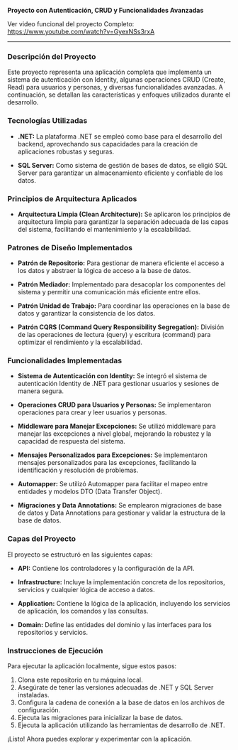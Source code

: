 **Proyecto con Autenticación, CRUD y Funcionalidades Avanzadas**

Ver video funcional del proyecto Completo:
https://www.youtube.com/watch?v=GyexNSs3rxA

---

### Descripción del Proyecto

Este proyecto representa una aplicación completa que implementa un sistema de autenticación con Identity, algunas operaciones CRUD (Create, Read) para usuarios y personas, y diversas funcionalidades avanzadas. A continuación, se detallan las características y enfoques utilizados durante el desarrollo.

### Tecnologías Utilizadas

- **.NET:** La plataforma .NET se empleó como base para el desarrollo del backend, aprovechando sus capacidades para la creación de aplicaciones robustas y seguras.

- **SQL Server:** Como sistema de gestión de bases de datos, se eligió SQL Server para garantizar un almacenamiento eficiente y confiable de los datos.

### Principios de Arquitectura Aplicados

- **Arquitectura Limpia (Clean Architecture):** Se aplicaron los principios de arquitectura limpia para garantizar la separación adecuada de las capas del sistema, facilitando el mantenimiento y la escalabilidad.

### Patrones de Diseño Implementados

- **Patrón de Repositorio:** Para gestionar de manera eficiente el acceso a los datos y abstraer la lógica de acceso a la base de datos.

- **Patrón Mediador:** Implementado para desacoplar los componentes del sistema y permitir una comunicación más eficiente entre ellos.

- **Patrón Unidad de Trabajo:** Para coordinar las operaciones en la base de datos y garantizar la consistencia de los datos.

- **Patrón CQRS (Command Query Responsibility Segregation):** División de las operaciones de lectura (query) y escritura (command) para optimizar el rendimiento y la escalabilidad.

### Funcionalidades Implementadas

- **Sistema de Autenticación con Identity:** Se integró el sistema de autenticación Identity de .NET para gestionar usuarios y sesiones de manera segura.

- **Operaciones CRUD para Usuarios y Personas:** Se implementaron operaciones para crear y leer usuarios y personas.

- **Middleware para Manejar Excepciones:** Se utilizó middleware para manejar las excepciones a nivel global, mejorando la robustez y la capacidad de respuesta del sistema.

- **Mensajes Personalizados para Excepciones:** Se implementaron mensajes personalizados para las excepciones, facilitando la identificación y resolución de problemas.

- **Automapper:** Se utilizó Automapper para facilitar el mapeo entre entidades y modelos DTO (Data Transfer Object).

- **Migraciones y Data Annotations:** Se emplearon migraciones de base de datos y Data Annotations para gestionar y validar la estructura de la base de datos.

### Capas del Proyecto

El proyecto se estructuró en las siguientes capas:

- **API:** Contiene los controladores y la configuración de la API.

- **Infrastructure:** Incluye la implementación concreta de los repositorios, servicios y cualquier lógica de acceso a datos.

- **Application:** Contiene la lógica de la aplicación, incluyendo los servicios de aplicación, los comandos y las consultas.

- **Domain:** Define las entidades del dominio y las interfaces para los repositorios y servicios.

### Instrucciones de Ejecución

Para ejecutar la aplicación localmente, sigue estos pasos:

1. Clona este repositorio en tu máquina local.
2. Asegúrate de tener las versiones adecuadas de .NET y SQL Server instaladas.
3. Configura la cadena de conexión a la base de datos en los archivos de configuración.
4. Ejecuta las migraciones para inicializar la base de datos.
5. Ejecuta la aplicación utilizando las herramientas de desarrollo de .NET.

¡Listo! Ahora puedes explorar y experimentar con la aplicación.
